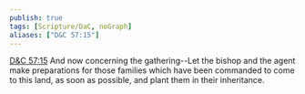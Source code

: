 ```yaml
---
publish: true
tags: [Scripture/DaC, noGraph]
aliases: ["D&C 57:15"]
---
```

[D&C 57:15](https://churchofjesuschrist.org/study/scriptures/dc-testament/dc/57?lang=eng&id=p15#p15) And now concerning the gathering--Let the bishop and the agent make preparations for those families which have been commanded to come to this land, as soon as possible, and plant them in their inheritance.
